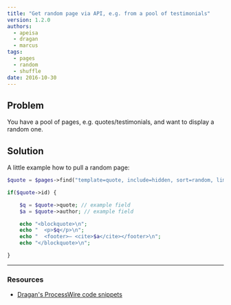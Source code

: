 ```yaml
---
title: "Get random page via API, e.g. from a pool of testimonials"
version: 1.2.0
authors:
  - apeisa
  - dragan
  - marcus
tags:
  - pages
  - random
  - shuffle
date: 2016-10-30
---
```


## Problem

You have a pool of pages, e.g. quotes/testimonials, and want to display a random one.

## Solution

A little example how to pull a random page:

```php
$quote = $pages->find("template=quote, include=hidden, sort=random, limit=1")->first();

if($quote->id) {

	$q = $quote->quote; // example field
	$a = $quote->author; // example field

	echo "<blockquote>\n";
	echo "	<p>$q</p>\n";
	echo "	<footer>— <cite>$a</cite></footer>\n";
	echo "</blockquote>\n";

}
```

---

### Resources

- [Dragan's ProcessWire code snippets](https://github.com/dragan1700/pw/blob/master/randomQuote.inc)
